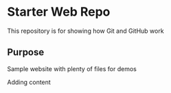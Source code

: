 # Starter Web Repo

This repository is for showing how Git and GitHub work

## Purpose

Sample website with plenty of files for demos

Adding content
